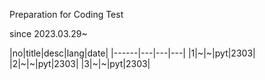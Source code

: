 Preparation for Coding Test

since 2023.03.29~

|no|title|desc|lang|date|
|------|---|---|---|
|1|~|~|pyt|2303|
|2|~|~|pyt|2303|
|3|~|~|pyt|2303|
